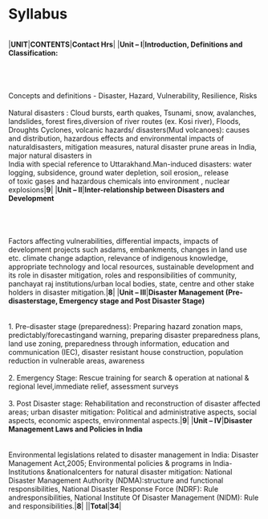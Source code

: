# Syllabus

|   |   |   |
|---|---|---|
  
|**UNIT**|**CONTENTS**|**Contact Hrs**|
|**Unit – I**|**Introduction, Definitions and Classification:**<br><br>  <br>  <br><br>Concepts and definitions - Disaster, Hazard, Vulnerability, Resilience, Risks<br><br>Natural disasters : Cloud bursts, earth quakes, Tsunami, snow, avalanches, landslides, forest fires,diversion of river routes (ex. Kosi river), Floods, Droughts Cyclones, volcanic hazards/ disasters(Mud volcanoes): causes and distribution, hazardous effects and environmental impacts of naturaldisasters, mitigation measures, natural disaster prune areas in India, major natural disasters in  <br>India with special reference to Uttarakhand.Man-induced disasters: water logging, subsidence, ground water depletion, soil erosion,, release  <br>of toxic gases and hazardous chemicals into environment , nuclear explosions|**9**|
|**Unit – II**|**Inter-relationship between Disasters and Development**<br><br>  <br>  <br><br>Factors affecting vulnerabilities, differential impacts, impacts of development projects such asdams, embankments, changes in land use etc. climate change adaption, relevance of indigenous knowledge, appropriate technology and local resources, sustainable development and its role in disaster mitigation, roles and responsibilities of community, panchayat raj institutions/urban local bodies, state, centre and other stake holders in disaster mitigation.|**8**|
|**Unit – III**|**Disaster Management (Pre-disasterstage, Emergency stage and Post Disaster Stage)**<br><br>  <br>1. Pre-disaster stage (preparedness): Preparing hazard zonation maps, predictably/forecastingand warning, preparing disaster preparedness plans, land use zoning, preparedness through information, education and communication (IEC), disaster resistant house construction, population reduction in vulnerable areas, awareness<br><br>2. Emergency Stage: Rescue training for search & operation at national & regional level,immediate relief, assessment surveys<br><br>3. Post Disaster stage: Rehabilitation and reconstruction of disaster affected areas; urban disaster mitigation: Political and administrative aspects, social aspects, economic aspects, environmental aspects.|**9**|
|**Unit – IV**|**Disaster Management Laws and Policies in India**<br><br>  <br>Environmental legislations related to disaster management in India: Disaster Management Act,2005; Environmental policies & programs in India- Institutions &nationalcenters for natural disaster mitigation: National Disaster Management Authority (NDMA):structure and functional responsibilities, National Disaster Response Force (NDRF): Rule andresponsibilities, National Institute Of Disaster Management (NlDM): Rule and responsibilities.|**8**|
||**Total**|**34**|